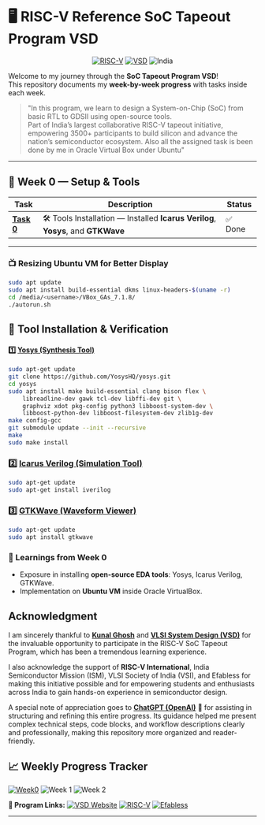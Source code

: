 # 🖥️ RISC-V Reference SoC Tapeout Program VSD
<div align="center">

[![RISC-V](https://img.shields.io/badge/RISC--V-SoC%20Tapeout-blue?style=for-the-badge&logo=riscv)](https://riscv.org/)
[![VSD](https://img.shields.io/badge/VSD-Program-orange?style=for-the-badge)](https://vsdiat.vlsisystemdesign.com/)
![India](https://img.shields.io/badge/Made%20in-India-saffron?style=for-the-badge&logo=data:image/svg+xml;base64,PHN2ZyB3aWR0aD0iMjQiIGhlaWdodD0iMjQiIHZpZXdCb3g9IjAgMCAyNCAyNCIgZmlsbD0ibm9uZSIgeG1sbnM9Imh0dHA6Ly93d3cudzMub3JnLzIwMDAvc3ZnIj4KPHJlY3Qgd2lkdGg9IjI0IiBoZWlnaHQ9IjgiIGZpbGw9IiNGRjk5MzMiLz4KPHJlY3QgeT0iOCIgd2lkdGg9IjI0IiBoZWlnaHQ9IjgiIGZpbGw9IiNGRkZGRkYiLz4KPHJlY3QgeT0iMTYiIHdpZHRoPSIyNCIgaGVpZ2h0PSI4IiBmaWxsPSIjMTM4ODA4Ii8+Cjwvc3ZnPgo=)

</div>

Welcome to my journey through the **SoC Tapeout Program VSD**!  
This repository documents my **week-by-week progress** with tasks inside each week.  

> "In this program, we learn to design a System-on-Chip (SoC) from basic RTL to GDSII using open-source tools.  
> Part of India’s largest collaborative RISC-V tapeout initiative, empowering 3500+ participants to build silicon and advance the nation’s semiconductor ecosystem.
> Also all the assigned task is been done by me in Oracle Virtual Box under Ubuntu"

---

## 📅 Week 0 — Setup & Tools

| Task | Description | Status |
|------|-------------|--------|
| [**Task 0**](Week0/Task0/README.md) | 🛠️ Tools Installation — Installed **Icarus Verilog**, **Yosys**, and **GTKWave** | ✅ Done |

---

### 📺 Resizing Ubuntu VM for Better Display

```bash
sudo apt update
sudo apt install build-essential dkms linux-headers-$(uname -r)
cd /media/<username>/VBox_GAs_7.1.8/
./autorun.sh
```

## 🔧 Tool Installation & Verification  

#### 1️⃣ <ins>Yosys (Synthesis Tool) </ins> 

```bash
sudo apt-get update
git clone https://github.com/YosysHQ/yosys.git
cd yosys
sudo apt install make build-essential clang bison flex \
    libreadline-dev gawk tcl-dev libffi-dev git \
    graphviz xdot pkg-config python3 libboost-system-dev \
    libboost-python-dev libboost-filesystem-dev zlib1g-dev
make config-gcc
git submodule update --init --recursive
make
sudo make install
```



### 2️⃣ <ins>Icarus Verilog (Simulation Tool)</ins>

```bash
sudo apt-get update
sudo apt-get install iverilog
```

### 3️⃣ <ins>GTKWave (Waveform Viewer)</ins>

```bash
sudo apt-get update
sudo apt install gtkwave
```

### 🌟 Learnings from Week 0
- Exposure in installing **open-source EDA tools**: Yosys, Icarus Verilog, GTKWave.  
- Implementation on **Ubuntu VM** inside Oracle VirtualBox.  


## Acknowledgment  

I am sincerely thankful to [**Kunal Ghosh**](https://github.com/kunalg123) and **[VLSI System Design (VSD)](https://vsdiat.vlsisystemdesign.com/)** for the invaluable opportunity to participate in the RISC-V SoC Tapeout Program, which has been a tremendous learning experience.

I also acknowledge the support of **RISC-V International**, India Semiconductor Mission (ISM), VLSI Society of India (VSI), and Efabless for making this initiative possible and for empowering students and enthusiasts across India to gain hands-on experience in semiconductor design.

A special note of appreciation goes to [**ChatGPT (OpenAI)**](https://chatgpt.com/) 🤖 for assisting in structuring and refining this entire progress. Its guidance helped me present complex technical steps, code blocks, and workflow descriptions clearly and professionally, making this repository more organized and reader-friendly.

## 📈 **Weekly Progress Tracker**

[![Week0](https://img.shields.io/badge/Week%200-Tools%20Setup-and-Integration-success?style=flat-square)](Week0)
![Week 1](https://img.shields.io/badge/Week%201-Up%20coming-lightgrey?style=flat-square)
![Week 2](https://img.shields.io/badge/Week%202-Upcoming-lightgrey?style=flat-square)



**🔗 Program Links:**
[![VSD Website](https://img.shields.io/badge/VSD-Official%20Website-blue?style=flat-square)](https://vsdiat.vlsisystemdesign.com/)
[![RISC-V](https://img.shields.io/badge/RISC--V-International-green?style=flat-square)](https://riscv.org/)
[![Efabless](https://img.shields.io/badge/Efabless-Platform-orange?style=flat-square)](https://efabless.com/)



---

